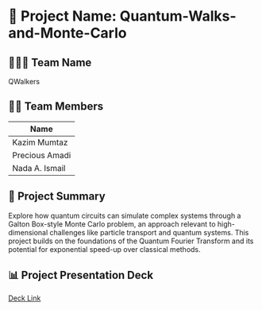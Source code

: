 # 📁 Project Name:  Quantum-Walks-and-Monte-Carlo

## 🧑‍🤝‍🧑 Team Name
QWalkers

## 🧑‍💻 Team Members

| Name              
|-------------------
| Kazim Mumtaz                |
| Precious Amadi     
| Nada A. Ismail    

## 🧾 Project Summary

Explore how quantum circuits can simulate complex systems through a Galton Box-style Monte Carlo problem, an approach relevant to high-dimensional challenges like particle transport and quantum systems.
This project builds on the foundations of the Quantum Fourier Transform and its potential for exponential speed-up over classical methods.​​

## 📊 Project Presentation Deck
[Deck Link](#) <!-- Replace # with actual link -->

